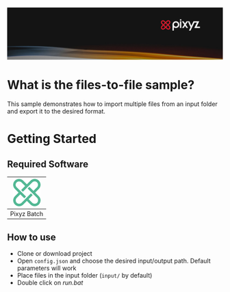 
![](images/banner.png)

# What is the files-to-file sample?

This sample demonstrates how to import multiple files from an input folder and export it to the desired format.

# Getting Started

## Required Software

![](images/logo-batch-mini.png)|
:-:|
Pixyz Batch|

## How to use

* Clone or download project
* Open `config.json` and choose the desired input/output path. Default parameters will work
* Place files in the input folder (`input/` by default)
* Double click on *run.bat*